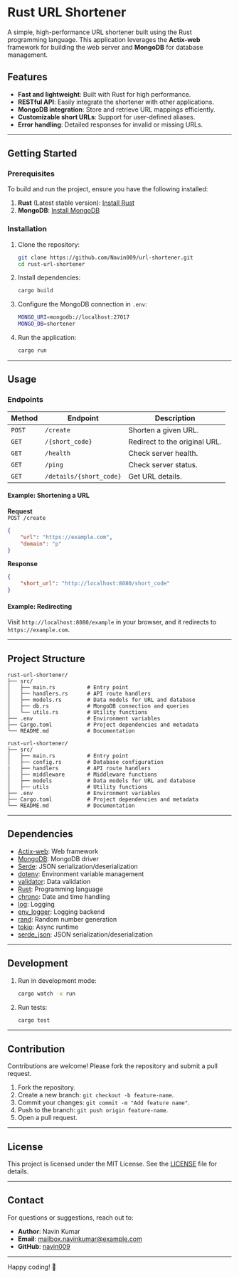 # Rust URL Shortener

A simple, high-performance URL shortener built using the Rust programming language. This application leverages the **Actix-web** framework for building the web server and **MongoDB** for database management.

## Features

- **Fast and lightweight**: Built with Rust for high performance.
- **RESTful API**: Easily integrate the shortener with other applications.
- **MongoDB integration**: Store and retrieve URL mappings efficiently.
- **Customizable short URLs**: Support for user-defined aliases.
- **Error handling**: Detailed responses for invalid or missing URLs.

---

## Getting Started

### Prerequisites

To build and run the project, ensure you have the following installed:

1. **Rust** (Latest stable version): [Install Rust](https://www.rust-lang.org/tools/install)
2. **MongoDB**: [Install MongoDB](https://www.mongodb.com/docs/manual/installation/)

### Installation

1. Clone the repository:

   ```bash
   git clone https://github.com/Navin009/url-shortener.git
   cd rust-url-shortener
   ```

2. Install dependencies:

   ```bash
   cargo build
   ```

3. Configure the MongoDB connection in `.env`:

   ```bash
   MONGO_URI=mongodb://localhost:27017
   MONGO_DB=shortener
   ```

4. Run the application:
   ```bash
   cargo run
   ```

---

## Usage

### Endpoints

| Method | Endpoint                 | Description                   |
| ------ | ------------------------ | ----------------------------- |
| `POST` | `/create`                | Shorten a given URL.          |
| `GET`  | `/{short_code}`          | Redirect to the original URL. |
| `GET`  | `/health`                | Check server health.          |
| `GET`  | `/ping`                  | Check server status.          |
| `GET`  | `/details/{short_code}`  | Get URL details.              |

#### Example: Shortening a URL

**Request**  
`POST /create`

```json
{
	"url": "https://example.com",
	"domain": "p"
}
```

**Response**

```json
{
	"short_url": "http://localhost:8080/short_code"
}
```

#### Example: Redirecting

Visit `http://localhost:8080/example` in your browser, and it redirects to `https://example.com`.

---

## Project Structure

```
rust-url-shortener/
├── src/
│   ├── main.rs          # Entry point
│   ├── handlers.rs      # API route handlers
│   ├── models.rs        # Data models for URL and database
│   ├── db.rs            # MongoDB connection and queries
│   └── utils.rs         # Utility functions
├── .env                 # Environment variables
├── Cargo.toml           # Project dependencies and metadata
└── README.md            # Documentation
```

```
rust-url-shortener/
├── src/
│   ├── main.rs          # Entry point
│   ├── config.rs        # Database configuration
|   ├── handlers         # API route handlers
│   ├── middleware       # Middleware functions
│   ├── models           # Data models for URL and database
│   ├── utils            # Utility functions
├── .env                 # Environment variables
├── Cargo.toml           # Project dependencies and metadata
└── README.md            # Documentation
```

---

## Dependencies

- [Actix-web](https://actix.rs/): Web framework
- [MongoDB](https://docs.rs/mongodb): MongoDB driver
- [Serde](https://serde.rs/): JSON serialization/deserialization
- [dotenv](https://docs.rs/dotenv): Environment variable management
- [validator](https://docs.rs/validator): Data validation
- [Rust](https://www.rust-lang.org/): Programming language
- [chrono](https://docs.rs/chrono): Date and time handling
- [log](https://docs.rs/log): Logging
- [env_logger](https://docs.rs/env_logger): Logging backend
- [rand](https://docs.rs/rand): Random number generation
- [tokio](https://docs.rs/tokio): Async runtime
- [serde_json](https://docs.rs/serde_json): JSON serialization/deserialization


---

## Development

1. Run in development mode:

   ```bash
   cargo watch -x run
   ```

2. Run tests:
   ```bash
   cargo test
   ```

---

## Contribution

Contributions are welcome! Please fork the repository and submit a pull request.

1. Fork the repository.
2. Create a new branch: `git checkout -b feature-name`.
3. Commit your changes: `git commit -m "Add feature name"`.
4. Push to the branch: `git push origin feature-name`.
5. Open a pull request.

---

## License

This project is licensed under the MIT License. See the [LICENSE](LICENSE) file for details.

---

## Contact

For questions or suggestions, reach out to:

- **Author**: Navin Kumar
- **Email**: mailbox.navinkumar@example.com
- **GitHub**: [navin009](https://github.com/Navin009)

---

Happy coding! 🚀
